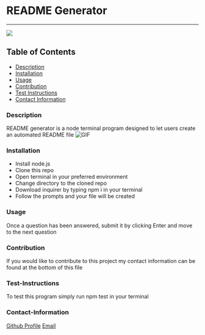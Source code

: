 # README Generator
----
<a href="https://img.shields.io/badge/License-MIT-brightgreen"><img src="https://img.shields.io/badge/License-MIT-brightgreen"></a>
## Table of Contents
- [Description](#description)
- [Installation](#installation)
- [Usage](#usage)
- [Contribution](#contribution)
- [Test Instructions](#test-instructions)
- [Contact Information](#contact-information)

### Description
README generator is a node terminal program designed to let users create an automated README file
![GIF](https://i.imgur.com/CObDEKA.gif)

### Installation
* Install node.js
* Clone this repo
* Open terminal in your preferred environment
* Change directory to the cloned repo
* Download inquirer by typing npm i in your terminal
* Follow the prompts and your file will be created

### Usage
Once a question has been answered, submit it by clicking Enter and move to the next question

### Contribution
If you would like to contribute to this project my contact information can be found at the bottom of this file

### Test-Instructions
To test this program simply run npm test in your terminal

### Contact-Information
[Github Profile](https://github.com/ssss)
[Email](andresaponte.f@gmail.com)

